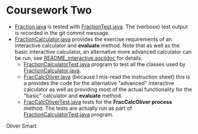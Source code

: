 Coursework Two
==============

- [Fraction.java](Fraction.java) is tested with [FractionTest.java](FractionTest.java). The 
  (verbose) test output is recorded in the git commit message.
- [FractionCalculator.java](FractionCalculator.java) provides the exercise requirements of an 
   interactive calculator and **evaluate** method. Note that as well as the basic interactive calculator,
    an alternative more advanced calculator can be run, see [README_interactive.asciidoc](README_interactive.asciidoc) for details. 
  - [FractionCalculatorTest.java](FractionCalculatorTest.java) program to test all the classes used
    by [FractionCalculator.java](FractionCalculator.java). 
  - [FracCalcOliver.java](FracCalcOliver.java) (because I mis-read the instruction sheet) this 
    is a provides the code for the alternative "advanced" interactive calculator as well as 
    providing most of the actual functionality for the "basic" calculator and **evaluate** method.
  - [FracCalcOliverTest.java](FracCalcOliverTest.java) tests for the **FracCalcOliver process** method.
    The tests are actually run as part of [FractionCalculatorTest.java](FractionCalculatorTest.java) program.


Oliver Smart

